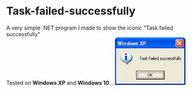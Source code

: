 # Task-failed-successfully

A very simple .NET program I made to show the iconic "Task failed successfully"<br>
Tested on **Windows XP** and **Windows 10**...
![Image](https://raw.githubusercontent.com/Basicprogrammer10/Task-failed-successfully/main/img/Image.png)
